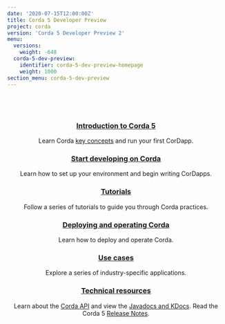 ```yaml
---
date: '2020-07-15T12:00:00Z'
title: Corda 5 Developer Preview
project: corda
version: 'Corda 5 Developer Preview 2'
menu:
  versions:
    weight: -648
  corda-5-dev-preview:
    identifier: corda-5-dev-preview-homepage
    weight: 1000  
section_menu: corda-5-dev-preview      
---
```

<section class="section" style="text-align:center; color:white; background-image:url('bg-dark.jpg');">
  <h1>
    Corda 5 Developer Preview 2
  </h1>
</section>
<section class="section">
  <div class="row row-cols-1 row-cols-md-2 row-cols-xl-3 g-5">
<!--
  <div class="col">
    <div class="card h-100"  style="text-align: center">
      <div class="card-body">
        <h3 class="card-title">
        <a href="en/get-started.html">
          <img src='{{ "icons/agenda-bookmark.svg" | relURL }}' alt="Get started"  height="48" class="light-only">
          <img src='{{ "icons/agenda-bookmark-white.svg" | relURL }}' alt="Get started"  height="48" class="dark-only">
        </a>
          <span>Title</span></h3>
        <p>.........</p>
      </div>
      <div class="card-footer">
        <a href="5.0-dev-preview-2/release-notes/release-notes-c5dp2.html" class="btn rounded">Button text</a>
      </div>
    </div>
  </div>
-->  
<div class="col">
  <div class="card h-100"  style="text-align: center">
    <div class="card-body">
      <h3 class="card-title">
      <a href="5.0-dev-preview-2/introduction/introduction.html">
        <span>Introduction to Corda 5</span></h3></a>
      <p>Learn Corda <a href="5.0-dev-preview-2/introduction/key-concepts.html" class="fw-semibold">key concepts</a> and run your first CorDapp.</p>
    </div>
  </div>
</div>
<div class="col">
       <div class="card h-100" style="text-align: center">
         <div class="card-body">
           <h3 class="card-title">
           <a href="5.0-dev-preview-2/deploying/overview.html">
             <span>Start developing on Corda</span></h3></a>
           <p>Learn how to set up your environment and begin writing CorDapps.</p>
         </div>
       </div>
     </div>
     <div class="col">
       <div class="card h-100" style="text-align: center">
         <div class="card-body">
           <h3 class="card-title">  
           <a href="5.0-dev-preview-2/tutorials/overview.html">
             <span>Tutorials</span></h3></a>
             <p>Follow a series of tutorials to guide you through Corda practices.</p>
         </div>
       </div>
     </div>
<div class="col">
  <div class="card h-100"  style="text-align: center">
    <div class="card-body">
      <h3 class="card-title">
      <a href="5.0-dev-preview-2/deploying/overview.html">
        <span>Deploying and operating Corda</span></h3></a>
        <p>Learn how to deploy and operate Corda.</p>
    </div>
  </div>
</div>
<div class="col">
  <div class="card h-100"  style="text-align: center">
    <div class="card-body">
      <h3 class="card-title">
      <a href="5.0-dev-preview-2/use-cases/overview.html">
        <span>Use cases</span></h3></a>
        <p>Explore a series of industry-specific applications.</p>
      </ul>
    </div>
  </div>
</div>
<div class="col">
  <div class="card h-100"  style="text-align: center">
    <div class="card-body">
      <h3 class="card-title">
      <a href="5.0-dev-preview-2/technical-resources/overview.html">
        <span>Technical resources</span></h3></a>
        <p>Learn about the <a href="5.0-dev-preview-2/api-ref/corda-api.html" class="fw-semibold">Corda API</a> and view the <a href="5.0-dev-preview-2/api-ref/api-refs.html" class="fw-semibold">Javadocs and KDocs</a>. Read the Corda 5 <a href="5.0-dev-preview-2/release-notes/highlights.html" class="fw-semibold">Release Notes</a>.</p>
    </div>
  </div>
</div>
</section>
